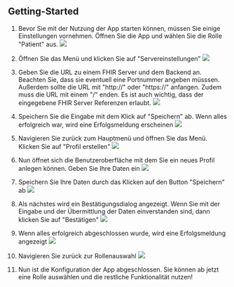 ## Getting-Started

1. Bevor Sie mit der Nutzung der App starten können, müssen Sie einige Einstellungen vornehmen. Öffnen Sie die App und wählen Sie die Rolle "Patient" aus.
![](pic1.png)

2. Öffnen Sie das Menü und klicken Sie auf "Servereinstellungen"
![](pic2.png)

3. Geben Sie die URL zu einem FHIR Server und dem Backend an. Beachten Sie, dass sie eventuell eine Portnummer angeben müsssen. Außerdem sollte die URL mit "http://" oder "https://" anfangen. Zudem muss die URL mit einem "/" enden. Es ist auch wichtig, dass der eingegebene FHIR Server Referenzen erlaubt.
![](pic3.png)

4. Speichern Sie die Eingabe mit dem Klick auf "Speichern" ab. Wenn alles erfolgreich war, wird eine Erfolgsmeldung erscheinen 
![](pic4.png)

5. Navigieren Sie zurück zum Hauptmenü und öffnen Sie das Menü. Klicken Sie auf "Profil erstellen"
![](pic5.png)

6. Nun öffnet sich die Benutzeroberfläche mit dem Sie ein neues Profil anlegen können. Geben Sie Ihre Daten ein
![](pic6.png)

7. Speichern Sie Ihre Daten durch das Klicken auf den Button "Speichern" ab
![](pic7.png)

8. Als nächstes wird ein Bestätigungsdialog angezeigt. Wenn Sie mit der Eingabe und der Übermittlung der Daten einverstanden sind, dann klicken Sie auf "Bestätigen"
![](pic8.png)

9. Wenn alles erfolgreich abgeschlossen wurde, wird eine Erfolgsmeldung angezeigt
![](pic9.png)

10. Navigieren Sie zurück zur Rollenauswahl
![](pic10.png)

11. Nun ist die Konfiguration der App abgeschlossen. Sie können ab jetzt eine Rolle auswählen und die restliche Funktionalität nutzen!
